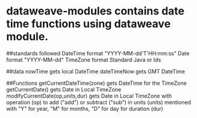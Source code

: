 # dataweave-modules contains date time functions using dataweave module.

##standards followed
DateTime format "YYYY-MM-dd'T'HH:mm:ss"
Date format "YYYY-MM-dd"
TimeZone format Standard Java or Ids

##data
nowTime gets local DateTime 
dateTimeNow gets GMT DateTime 

##Functions
getCurrentDateTime(zone) gets DateTime for the TimeZone
getCurrentDate() gets Date in Local TimeZone
modifyCurrentDate(op,units,dur) gets Date in Local TimeZone with operation (op) to add ("add") or subtract ("sub") in units (units) mentioned with "Y" for year, "M" for months, "D" for day for duration (dur)